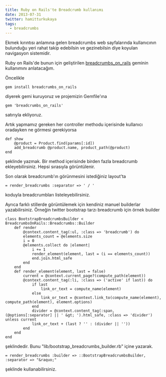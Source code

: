 ```yaml
---
title: Ruby on Rails'te Breadcrumb kullanımı
date: 2013-07-31
twitter: hamitturkukaya
tags:
  - breadcrumbs
---
```


Ekmek kırıntısı anlamına gelen breadcrumbs web sayfalarında kullanıcının bulunduğu yeri rahat takip edebilsin ve gezinebilsin diye koyulan navigasyon sistemidir.

Ruby on Rails'de bunun için geliştirilen [breadcrumbs_on_rails][1] geminin kullanımını anlatacağım.

Öncelikle

    gem install breadcrumbs_on_rails


diyerek gemi kuruyoruz ve projemizin Gemfile'ına

    gem 'breadcrumbs_on_rails'


satırıyla ekliyoruz.

Artık yapmamız gereken her controller methodu içerisinde kullanıcı oradayken ne görmesi gerekiyorsa

    def show
        @product = Product.find(params[:id])
        add_breadcrumb @product.name, product_path(@product)
    end


şeklinde yazmak. Bir method içerisinde birden fazla breadcrumb ekleyebilirsiniz. Hepsi sırasıyla görüntülenir.

Son olarak breadcrumb'ın görünmesini istediğiniz layout'ta

    = render_breadcrumbs :separator => ' / '


koduyla breadcrumbları listeleyebilirsiniz.

Ayrıca farklı stillerde görüntülemek için kendiniz manuel builderlar yazabilirsiniz. Örneğin twitter bootstrap tarzı breadcrumb için örnek builder

    class BootstrapBreadcrumbsBuilder < BreadcrumbsOnRails::Breadcrumbs::Builder
        def render
            @context.content_tag(:ul, :class => 'breadcrumb') do
            elements_count = @elements.size
            i = 0
            @elements.collect do |element|
                i += 1
                render_element(element, last = (i == elements_count))
                end.join.html_safe
            end
        end
        def render_element(element, last = false)
            current = @context.current_page?(compute_path(element))
            @context.content_tag(:li, :class => ('active' if last)) do
                if last
                    link_or_text = compute_name(element)
                else
                    link_or_text = @context.link_to(compute_name(element), compute_path(element), element.options)
                end
                divider = @context.content_tag(:span, (@options[:separator] || ' &gt; ').html_safe, :class => 'divider') unless current
                link_or_text + (last ? '' : (divider || ''))
            end
        end
    end


şeklindedir. Bunu "lib/bootstrap_breadcrumbs_builder.rb" içine yazarak.

    = render_breadcrumbs :builder => ::BootstrapBreadcrumbsBuilder, :separator => "&raquo;"


şeklinde kullanabilirsiniz.

 [1]: https://github.com/weppos/breadcrumbs_on_rails
